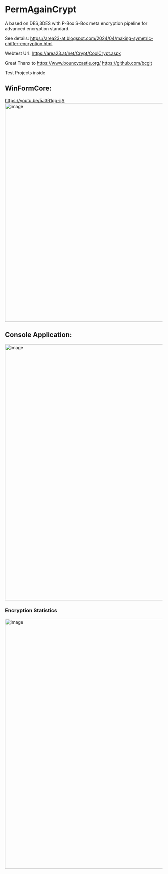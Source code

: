 # PermAgainCrypt

A based on DES,3DES with P-Box S-Box meta encryption pipeline for advanced encryption standard.
<ing src="https://upload.wikimedia.org/wikipedia/commons/thumb/a/ae/Xor_Encrypt_Xor.svg/237px-Xor_Encrypt_Xor.svg.png" />

See details:
https://area23-at.blogspot.com/2024/04/making-symetric-chiffer-encryption.html

Webtest Url:
https://area23.at/net/Crypt/CoolCrypt.aspx

Great Thanx to https://www.bouncycastle.org/ https://github.com/bcgit

Test Projects inside
## WinFormCore:
https://youtu.be/5J3R1gg-jjA
<img width="788" height="698" alt="image" src="https://github.com/user-attachments/assets/6c9cc075-d8f5-4dbe-ac8b-af9684d964bd" />

## Console Application:
<img width="1132" height="818" alt="image" src="https://github.com/user-attachments/assets/bdda016b-5daa-436a-a9f0-4f981e54b688" />


### Encryption Statistics
<img width="798"  alt="image" src="https://github.com/heinrichelsigan/AesGreatAgain/blob/main/Test/2025-09-23_Stats.gif" />


